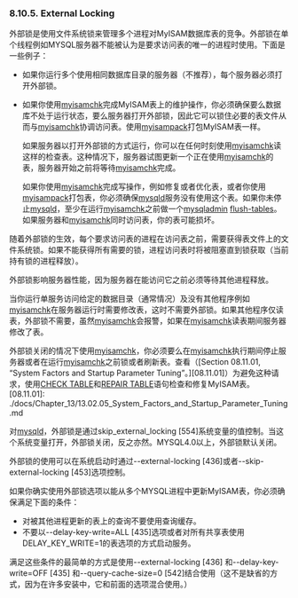 ### 8.10.5. External Locking
外部锁是使用文件系统锁来管理多个进程对MyISAM数据库表的竞争。外部锁在单个线程例如MYSQL服务器不能被认为是要求访问表的唯一的进程时使用。下面是一些例子：

- 如果你运行多个使用相同数据库目录的服务器（不推荐），每个服务器必须打开外部锁。
- 如果你使用[myisamchk](#)完成MyISAM表上的维护操作，你必须确保要么数据库不处于运行状态，要么服务器打开外部锁，因此它可以锁住必要的表文件从而与[myisamchk](#)协调访问表。使用[myisampack](#)打包MyISAM表一样。
  
    如果服务器以打开外部锁的方式运行，你可以在任何时刻使用[myisamchk](#)读这样的检查表。这种情况下，服务器试图更新一个正在使用[myisamchk](#)的表，服务器开始之前将等待[myisamchk](#)完成。

    如果你使用[myisamchk](#)完成写操作，例如修复或者优化表，或者你使用[myisampack](#)打包表，你必须确保[mysqld](#)服务没有使用这个表。如果你未停止[mysqld](#)，至少在运行[myisamchk](#)之前做一个[mysqladmin](#) [flush-tables](#)。如果服务器和[myisamchk](#)同时访问表，你的表可能损坏。

随着外部锁的生效，每个要求访问表的进程在访问表之前，需要获得表文件上的文件系统锁。如果不能获得所有需要的锁，进程访问表时将被阻塞直到锁获取（当前持有锁的进程释放）。

外部锁影响服务器性能，因为服务器在能访问它之前必须等待其他进程释放。

当你运行单服务访问给定的数据目录（通常情况）及没有其他程序例如[myisamchk](#)在服务器运行时需要修改表，这时不需要外部锁。如果其他程序仅读表，外部锁不需要，虽然[myisamchk](#)会报警，如果在[myisamchk](#)读表期间服务器修改了表。

外部锁关闭的情况下使用[myisamchk](#)，你必须要么在[myisamchk](#)执行期间停止服务器或者在运行[myisamchk](#)之前锁或者刷新表。查看（[Section 08.11.01, “System Factors and Startup Parameter Tuning”。][08.11.01]）为避免这种请求，使用[CHECK TABLE](#)和[REPAIR TABLE](#)语句检查和修复MyISAM表。
[08.11.01]: ./docs/Chapter_13/13.02.05_System_Factors_and_Startup_Parameter_Tuning.md

对[mysqld](#)，外部锁是通过skip\_external\_locking [554]系统变量的值控制。当这个系统变量打开，外部锁关闭，反之亦然。MYSQL4.0以上，外部锁默认关闭。

外部锁的使用可以在系统启动时通过--external-locking [436]或者--skip-external-locking [453]选项控制。

如果你确实使用外部锁选项以能从多个MYSQL进程中更新MyISAM表，你必须确保满足下面的条件：

- 对被其他进程更新的表上的查询不要使用查询缓存。
- 不要以--delay-key-write=ALL [435]选项或者对所有共享表使用DELAY_KEY_WRITE=1的表选项的方式启动服务。

满足这些条件的最简单的方式是使用--external-locking [436] 和--delay-key-write=OFF [435] 和--query-cache-size=0 [542]结合使用（这不是缺省的方式，因为在许多安装中，它和前面的选项混合使用。）
